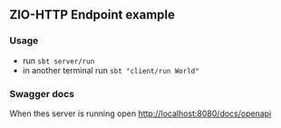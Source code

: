 ## ZIO-HTTP Endpoint example

### Usage

- run `sbt server/run`
- in another terminal run `sbt "client/run World"`

### Swagger docs
When thes server is running open [http://localhost:8080/docs/openapi](http://localhost:8080/docs/openapi)
